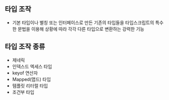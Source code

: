 ## 타입 조작

- 기본 타입이나 별칭 또는 인터페이스로 만든 기존의 타입들을 타입스크립트의 특수한 문법을 이용해 상황에 따라 각각 다른 타입으로 변환하는 강력한 기능

## 타입 조작 종류

- 제네릭
- 인덱스드 엑세스 타입
- keyof 연산자
- Mapped(맵드) 타입
- 템플릿 리터럴 타입
- 조건부 타입
